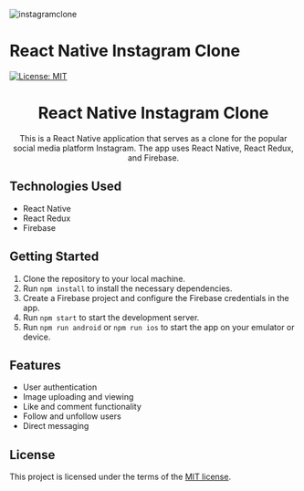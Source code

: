 ![instagramclone](https://user-images.githubusercontent.com/123208180/235650676-2dde3094-e285-4467-aff3-42cac7d42531.gif)

# React Native Instagram Clone

[![License: MIT](https://img.shields.io/badge/License-MIT-yellow.svg)](https://opensource.org/licenses/MIT)

<h1 align="center"><i class="fab fa-instagram"></i> React Native Instagram Clone</h1>
<p align="center">This is a React Native application that serves as a clone for the popular social media platform Instagram. The app uses React Native, React Redux, and Firebase.</p>

## Technologies Used

<ul>
  <li><i class="fab fa-react"></i> React Native</li>
  <li><i class="fab fa-react"></i> React Redux</li>
  <li><i class="fas fa-database"></i> Firebase</li>
</ul>

## Getting Started

<ol>
  <li>Clone the repository to your local machine.</li>
  <li>Run <code>npm install</code> to install the necessary dependencies.</li>
  <li>Create a Firebase project and configure the Firebase credentials in the app.</li>
  <li>Run <code>npm start</code> to start the development server.</li>
  <li>Run <code>npm run android</code> or <code>npm run ios</code> to start the app on your emulator or device.</li>
</ol>

## Features

<ul>
  <li><i class="fas fa-user"></i> User authentication</li>
  <li><i class="far fa-image"></i> Image uploading and viewing</li>
  <li><i class="far fa-heart"></i> Like and comment functionality</li>
  <li><i class="fas fa-user-friends"></i> Follow and unfollow users</li>
  <li><i class="far fa-comments"></i> Direct messaging</li>
</ul>

## License

This project is licensed under the terms of the [MIT license](/LICENSE).


